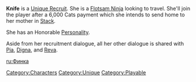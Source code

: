 **Knife** is a [Unique Recruit](Unique_Recruits.md "wikilink"). She is a
[Flotsam Ninja](02%20-%20Projects%20&%20Wikis/Kenshi/Kenshi%20Wiki/Kenshi%20Wiki%20Template/Flotsam_Ninjas.md "wikilink") looking to travel. She'll
join the player after a 6,000 Cats payment which she intends to send
home to her mother in [Stack](Stack.md "wikilink").

She has an Honorable [Personality](Personality.md "wikilink").

Aside from her recruitment dialogue, all her other dialogue is shared
with [Pia](Pia.md "wikilink"), [Digna](Digna.md "wikilink"), and
[Reva](Reva.md "wikilink").

[ru:Финка](ru:Финка "wikilink")

[Category:Characters](Category:Characters "wikilink")
[Category:Unique](Category:Unique "wikilink")
[Category:Playable](Category:Playable "wikilink")